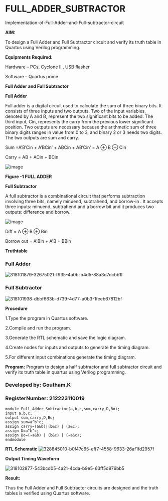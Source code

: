 # FULL_ADDER_SUBTRACTOR

Implementation-of-Full-Adder-and-Full-subtractor-circuit

**AIM:**

To design a Full Adder and Full Subtractor circuit and verify its truth table in Quartus using Verilog programming.

**Equipments Required:**

Hardware – PCs, Cyclone II , USB flasher

Software – Quartus prime

**Full Adder and Full Subtractor**

**Full Adder**

Full adder is a digital circuit used to calculate the sum of three binary bits. It consists of three inputs and two outputs. Two of the input variables, denoted by A and B, represent the two significant bits to be added. The third input, Cin, represents the carry from the previous lower significant position. Two outputs are necessary because the arithmetic sum of three binary digits ranges in value from 0 to 3, and binary 2 or 3 needs two digits. The two outputs are sum and carry.

Sum =A’B’Cin + A’BCin’ + ABCin + AB’Cin’ = A ⊕ B ⊕ Cin 

Carry = AB + ACin + BCin

![image](https://github.com/naavaneetha/FULL_ADDER_SUBTRACTOR/assets/154305477/0f30ba51-5ffb-4198-845f-18e054f675e7)

**Figure -1 FULL ADDER**

**Full Subtractor**

A full subtractor is a combinational circuit that performs subtraction involving three bits, namely minuend, subtrahend, and borrow-in . It accepts three inputs: minuend, subtrahend and a borrow bit and it produces two outputs: difference and borrow.

![image](https://github.com/naavaneetha/FULL_ADDER_SUBTRACTOR/assets/154305477/02b24f51-ab51-4304-9ad6-7b81ffc1ead5)

Diff = A ⊕ B ⊕ Bin 

Borrow out = A'Bin + A'B + BBin

**Truthtable**
### Full Adder
![318101879-32675021-f935-4a0b-b4d5-88a3d7dcbb1f](https://github.com/Goutham2306/FULL_ADDER_SUBTRACTOR/assets/138971154/2f3b346b-2310-417d-b44c-bdbb8d88dec0)
### Full Subtractor
![318101938-dbbf663b-d739-4d77-a0b3-1feeb67812bf](https://github.com/Goutham2306/FULL_ADDER_SUBTRACTOR/assets/138971154/de5f2912-88e4-42bf-b9f8-46ae273de7ea)

**Procedure**

1.Type the program in Quartus software.

2.Compile and run the program.

3.Generate the RTL schematic and save the logic diagram.

4.Create nodes for inputs and outputs to generate the timing diagram.

5.For different input combinations generate the timing diagram.

**Program:**
 Program to design a half subtractor and full subtractor circuit and verify its truth table in quartus using Verilog programming. 
### Developed by: Goutham.K
### RegisterNumber: 212223110019
```
module Full_Adder_Subtractor(a,b,c,sum,carry,D,Bo);
input a,b,c;
output sum,carry,D,Bo;
assign sum=a^b^c;
assign carry=(a&b)|(b&c) | (a&c);
assign D=a^b^c;
assign Bo=(~a&b) | (b&c) | (~a&c);
endmodule
```

**RTL Schematic**
![328845010-b0f47c65-eff7-4558-9633-26af1fd2957f](https://github.com/Goutham2306/FULL_ADDER_SUBTRACTOR/assets/138971154/88393b3b-235c-48f1-9d8a-d68b8f3d4ba2)



**Output Timing Waveform**


![318102877-543bcd05-4a21-4cda-b9e5-63ff5d976bb5](https://github.com/Goutham2306/FULL_ADDER_SUBTRACTOR/assets/138971154/ea365322-6e17-4d47-a568-a30d9814fa40)



**Result:**

Thus the Full Adder and Full Subtractor circuits are designed and the truth tables is verified using Quartus software.



